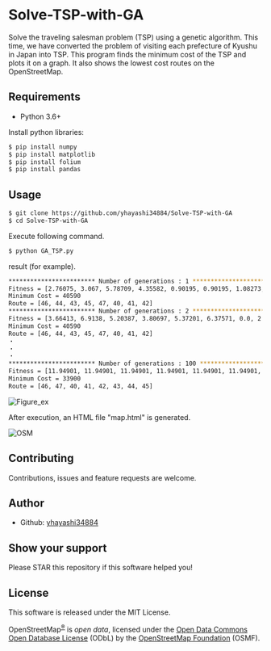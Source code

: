 # Solve-TSP-with-GA
Solve the traveling salesman problem (TSP) using a genetic algorithm.
This time, we have converted the problem of visiting each prefecture of Kyushu in Japan into TSP.
This program finds the minimum cost of the TSP and plots it on a graph. It also shows the lowest cost routes on the OpenStreetMap.



## Requirements
- Python 3.6+

Install python libraries:

```bash
$ pip install numpy
$ pip install matplotlib
$ pip install folium
$ pip install pandas
```

## Usage
```bash
$ git clone https://github.com/yhayashi34884/Solve-TSP-with-GA
$ cd Solve-TSP-with-GA
```

Execute following command.

```bash
$ python GA_TSP.py
```

result (for example).

```bash
************************ Number of generations : 1 *************************
Fitness = [2.76075, 3.067, 5.78709, 4.35582, 0.90195, 0.90195, 1.08273, 3.18657, 4.49656, 0.0]
Minimum Cost = 40590
Route = [46, 44, 43, 45, 47, 40, 41, 42]
************************ Number of generations : 2 *************************
Fitness = [3.66413, 6.9138, 5.20387, 3.80697, 5.37201, 6.37571, 0.0, 2.9611, 1.76176]
Minimum Cost = 40590
Route = [46, 44, 43, 45, 47, 40, 41, 42]
・
・
・
************************ Number of generations : 100 *************************
Fitness = [11.94901, 11.94901, 11.94901, 11.94901, 11.94901, 11.94901, 11.94901, 0.05424, 0.0]
Minimum Cost = 33900
Route = [46, 47, 40, 41, 42, 43, 44, 45]
```
![Figure_ex](https://i.imgur.com/pZSI277.png)

After execution, an HTML file "map.html" is generated.

![OSM](https://i.imgur.com/9QveivI.png)



## Contributing
Contributions, issues and feature requests are welcome.

## Author
- Github: [yhayashi34884](https://github.com/yhayashi34884)

## Show your support
Please STAR this repository if this software helped you!

## License
This software is released under the MIT License.
<div lang="en" dir="ltr">
<p>OpenStreetMap<sup><a href="#trademarks">&reg;</a></sup> is <i>open data</i>, licensed under the <a href="https://opendatacommons.org/licenses/odbl/">Open Data Commons Open Database License</a> (ODbL) by the  <a href="https://osmfoundation.org/">OpenStreetMap Foundation</a> (OSMF). </p>
</div>

